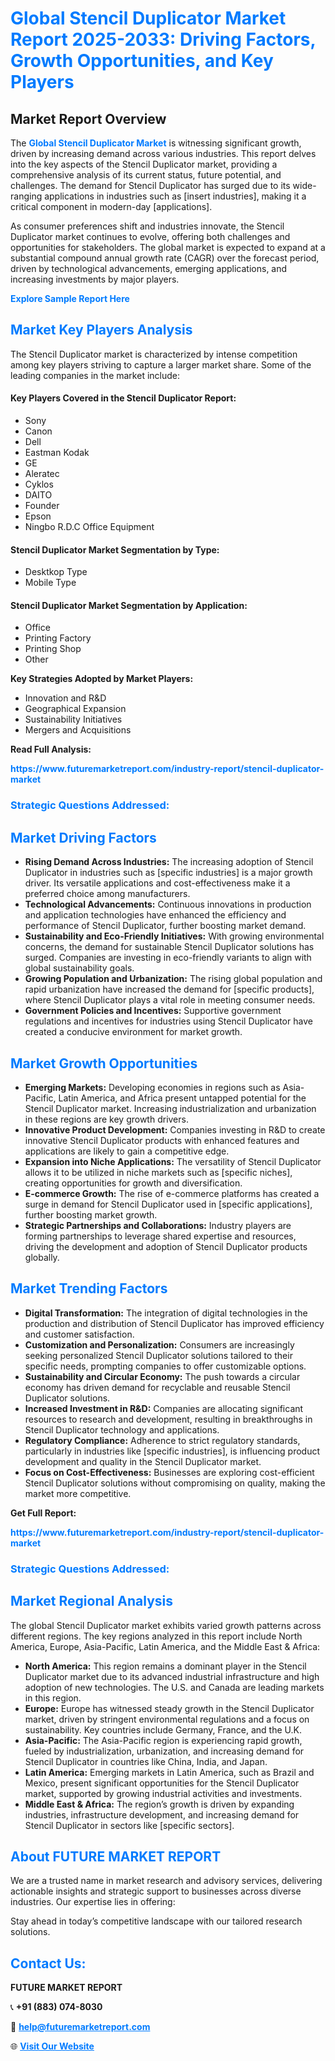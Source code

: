 <h1 style="color: #007BFF;">Global Stencil Duplicator Market Report 2025-2033: Driving Factors, Growth Opportunities, and Key Players</h1>

<section id="overview">
<h2>Market Report Overview</h2>
<p>The <a href="https://www.futuremarketreport.com/industry-report/stencil-duplicator-market" style="color: #007BFF; text-decoration: none;"><strong>Global Stencil Duplicator Market</strong></a> is witnessing significant growth, driven by increasing demand across various industries. This report delves into the key aspects of the Stencil Duplicator market, providing a comprehensive analysis of its current status, future potential, and challenges. The demand for Stencil Duplicator has surged due to its wide-ranging applications in industries such as [insert industries], making it a critical component in modern-day [applications].</p>
<p>As consumer preferences shift and industries innovate, the Stencil Duplicator market continues to evolve, offering both challenges and opportunities for stakeholders. The global market is expected to expand at a substantial compound annual growth rate (CAGR) over the forecast period, driven by technological advancements, emerging applications, and increasing investments by major players.</p>
</section>

<section id="overview">
<p><a href="https://www.futuremarketreport.com/request-sample/reportId=81664" style="color: #007BFF; text-decoration: none;"><strong>Explore Sample Report Here</strong></a></p>
</section>

<section id="key-players">
<h2 style="color: #007BFF;">Market Key Players Analysis</h2>
<p>The Stencil Duplicator market is characterized by intense competition among key players striving to capture a larger market share. Some of the leading companies in the market include:</p>
<h4>Key Players Covered in the Stencil Duplicator Report:</h4>
<ul><li>Sony</li><li>Canon</li><li>Dell</li><li>Eastman Kodak</li><li>GE</li><li>Aleratec</li><li>Cyklos</li><li>DAITO</li><li>Founder</li><li>Epson</li><li>Ningbo R.D.C Office Equipment</li></ul>
<h4>Stencil Duplicator Market Segmentation by Type:</h4>
<ul><li>Desktkop Type</li><li>Mobile Type</li></ul>

<h4>Stencil Duplicator Market Segmentation by Application:</h4>
<ul><li>Office</li><li>Printing Factory</li><li>Printing Shop</li><li>Other</li></ul>
<p><strong>Key Strategies Adopted by Market Players:</strong></p>
<ul>
<li>Innovation and R&D</li>
<li>Geographical Expansion</li>
<li>Sustainability Initiatives</li>
<li>Mergers and Acquisitions</li>
</ul>
</section>

<section>
<p><strong>Read Full Analysis: </strong></p><a href="https://www.futuremarketreport.com/industry-report/stencil-duplicator-market" style="color: #007BFF; text-decoration: none;"><strong>https://www.futuremarketreport.com/industry-report/stencil-duplicator-market</strong></a>
<h3 style="color: #007BFF;">Strategic Questions Addressed:</h3>
</section>

<section id="driving-factors">
<h2 style="color: #007BFF;">Market Driving Factors</h2>
<ul>
<li><strong>Rising Demand Across Industries:</strong> The increasing adoption of Stencil Duplicator in industries such as [specific industries] is a major growth driver. Its versatile applications and cost-effectiveness make it a preferred choice among manufacturers.</li>
<li><strong>Technological Advancements:</strong> Continuous innovations in production and application technologies have enhanced the efficiency and performance of Stencil Duplicator, further boosting market demand.</li>
<li><strong>Sustainability and Eco-Friendly Initiatives:</strong> With growing environmental concerns, the demand for sustainable Stencil Duplicator solutions has surged. Companies are investing in eco-friendly variants to align with global sustainability goals.</li>
<li><strong>Growing Population and Urbanization:</strong> The rising global population and rapid urbanization have increased the demand for [specific products], where Stencil Duplicator plays a vital role in meeting consumer needs.</li>
<li><strong>Government Policies and Incentives:</strong> Supportive government regulations and incentives for industries using Stencil Duplicator have created a conducive environment for market growth.</li>
</ul>
</section>

<section id="growth-opportunities">
<h2 style="color: #007BFF;">Market Growth Opportunities</h2>
<ul>
<li><strong>Emerging Markets:</strong> Developing economies in regions such as Asia-Pacific, Latin America, and Africa present untapped potential for the Stencil Duplicator market. Increasing industrialization and urbanization in these regions are key growth drivers.</li>
<li><strong>Innovative Product Development:</strong> Companies investing in R&D to create innovative Stencil Duplicator products with enhanced features and applications are likely to gain a competitive edge.</li>
<li><strong>Expansion into Niche Applications:</strong> The versatility of Stencil Duplicator allows it to be utilized in niche markets such as [specific niches], creating opportunities for growth and diversification.</li>
<li><strong>E-commerce Growth:</strong> The rise of e-commerce platforms has created a surge in demand for Stencil Duplicator used in [specific applications], further boosting market growth.</li>
<li><strong>Strategic Partnerships and Collaborations:</strong> Industry players are forming partnerships to leverage shared expertise and resources, driving the development and adoption of Stencil Duplicator products globally.</li>
</ul>
</section>

<section id="trending-factors">
<h2 style="color: #007BFF;">Market Trending Factors</h2>
<ul>
<li><strong>Digital Transformation:</strong> The integration of digital technologies in the production and distribution of Stencil Duplicator has improved efficiency and customer satisfaction.</li>
<li><strong>Customization and Personalization:</strong> Consumers are increasingly seeking personalized Stencil Duplicator solutions tailored to their specific needs, prompting companies to offer customizable options.</li>
<li><strong>Sustainability and Circular Economy:</strong> The push towards a circular economy has driven demand for recyclable and reusable Stencil Duplicator solutions.</li>
<li><strong>Increased Investment in R&D:</strong> Companies are allocating significant resources to research and development, resulting in breakthroughs in Stencil Duplicator technology and applications.</li>
<li><strong>Regulatory Compliance:</strong> Adherence to strict regulatory standards, particularly in industries like [specific industries], is influencing product development and quality in the Stencil Duplicator market.</li>
<li><strong>Focus on Cost-Effectiveness:</strong> Businesses are exploring cost-efficient Stencil Duplicator solutions without compromising on quality, making the market more competitive.</li>
</ul>
</section>

<section>
<p><strong>Get Full Report: </strong></p><a href="https://www.futuremarketreport.com/industry-report/stencil-duplicator-market" style="color: #007BFF; text-decoration: none;"><strong>https://www.futuremarketreport.com/industry-report/stencil-duplicator-market</strong></a>
<h3 style="color: #007BFF;">Strategic Questions Addressed:</h3>
</section>


<section id="regional-analysis">
<h2 style="color: #007BFF;">Market Regional Analysis</h2>
<p>The global Stencil Duplicator market exhibits varied growth patterns across different regions. The key regions analyzed in this report include North America, Europe, Asia-Pacific, Latin America, and the Middle East & Africa:</p>
<ul>
<li><strong>North America:</strong> This region remains a dominant player in the Stencil Duplicator market due to its advanced industrial infrastructure and high adoption of new technologies. The U.S. and Canada are leading markets in this region.</li>
<li><strong>Europe:</strong> Europe has witnessed steady growth in the Stencil Duplicator market, driven by stringent environmental regulations and a focus on sustainability. Key countries include Germany, France, and the U.K.</li>
<li><strong>Asia-Pacific:</strong> The Asia-Pacific region is experiencing rapid growth, fueled by industrialization, urbanization, and increasing demand for Stencil Duplicator in countries like China, India, and Japan.</li>
<li><strong>Latin America:</strong> Emerging markets in Latin America, such as Brazil and Mexico, present significant opportunities for the Stencil Duplicator market, supported by growing industrial activities and investments.</li>
<li><strong>Middle East & Africa:</strong> The region’s growth is driven by expanding industries, infrastructure development, and increasing demand for Stencil Duplicator in sectors like [specific sectors].</li>
</ul>
</section>

<footer>
<h2 style="color: #007BFF;">About FUTURE MARKET REPORT</h2>
<p>We are a trusted name in market research and advisory services, delivering actionable insights and strategic support to businesses across diverse industries. Our expertise lies in offering:</p>

<p>Stay ahead in today’s competitive landscape with our tailored research solutions.</p>

<h2 style="color: #007BFF;">Contact Us:</h2>
<p><strong>FUTURE MARKET REPORT</strong></p>
<p>📞 <strong>+91 (883) 074-8030</strong></p>
<p>📧 <strong><a href="mailto:help@futuremarketreport.com" style="color: #007BFF;">help@futuremarketreport.com</a></strong></p>
<p>🌐 <strong><a href="https://www.futuremarketreport.com/" style="color: #007BFF;">Visit Our Website</a></strong></p>
</footer>
